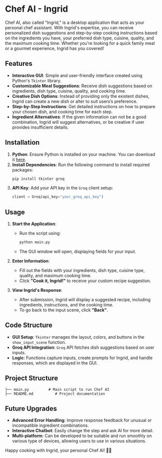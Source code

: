 
# Chef AI - Ingrid

Chef AI, also called "Ingrid," is a desktop application that acts as your personal chef assistant. With Ingrid's expertise, you can receive personalized dish suggestions and step-by-step cooking instructions based on the ingredients you have, your preferred dish type, cuisine, quality, and the maximum cooking time. Whether you're looking for a quick family meal or a gourmet experience, Ingrid has you covered!

## Features

- **Interactive GUI**: Simple and user-friendly interface created using Python's `Tkinter` library.
- **Customizable Meal Suggestions**: Receive dish suggestions based on ingredients, dish type, cuisine, quality, and cooking time.
- **Creative Dish Options**: Instead of providing only the existent dishes, Ingrid can create a new dish or alter to suit users’s preference.
- **Step-by-Step Instructions**: Get detailed instructions on how to prepare your chosen dish, and cooking time for each step.
- **Ingredient Alternatives**: If the given information can not be a good combination, Ingrid will suggest alternatives, or be creative if user provides insufficient details.

## Installation

1. **Python**: Ensure Python is installed on your machine. You can download it [here](https://www.python.org/downloads/).
2. **Install Dependencies**: Run the following command to install required packages:
   ```bash
   pip install tkinter groq
   ```
3. **API Key**: Add your API key in the `Groq` client setup:
   ```python
   client = Groq(api_key="your_groq_api_key")
   ```

## Usage

1. **Start the Application**:
   - Run the script using:
     ```bash
     python main.py
     ```
   - The GUI window will open, displaying fields for your input.

2. **Enter Information**:
   - Fill out the fields with your ingredients, dish type, cuisine type, quality, and maximum cooking time.
   - Click **"Cook it, Ingrid!"** to receive your custom recipe suggestion.

3. **View Ingrid's Response**:
   - After submission, Ingrid will display a suggested recipe, including ingredients, instructions, and the cooking time.
   - To go back to the input scene, click **"Back"**.

## Code Structure

- **GUI Setup**: `Tkinter` manages the layout, colors, and buttons in the `show_input_scene` function.
- **Groq API Integration**: `Groq` API fetches dish suggestions based on user inputs.
- **Logic**: Functions capture inputs, create prompts for Ingrid, and handle responses, which are displayed in the GUI.

## Project Structure

```plaintext
├── main.py         # Main script to run Chef AI
├── README.md          # Project documentation
```

## Future Upgrades

- **Advanced Error Handling**: Improve response feedback for unusual or incompatible ingredient combinations.
- **Interactive Chatbot**: Easily change the step and ask AI for more detail.
- **Multi-platform**: Can be developed to be suitable and run smoothly on various type of devices, allowing users to use in various situations.

Happy cooking with Ingrid, your personal Chef AI! 👩‍🍳
